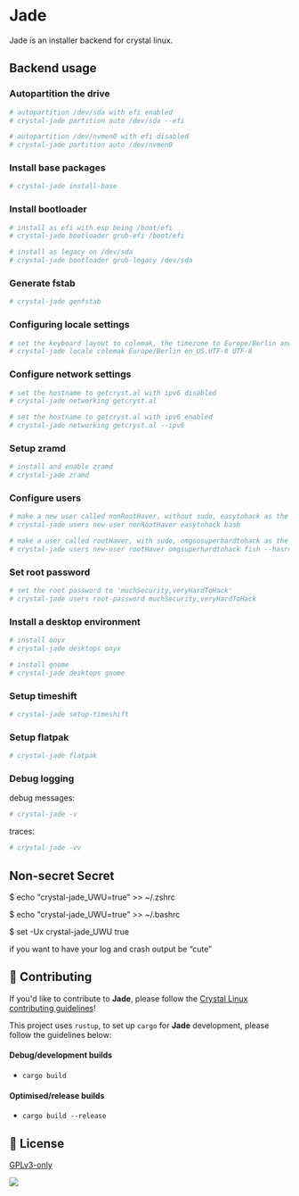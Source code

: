
# Jade

Jade is an installer backend for crystal linux.

## Backend usage

### Autopartition the drive
```sh
# autopartition /dev/sda with efi enabled
# crystal-jade partition auto /dev/sda --efi

# autopartition /dev/nvmen0 with efi disabled
# crystal-jade partition auto /dev/nvmen0
```

### Install base packages
```sh
# crystal-jade install-base
```

### Install bootloader
```sh
# install as efi with esp being /boot/efi
# crystal-jade bootloader grub-efi /boot/efi

# install as legacy on /dev/sda
# crystal-jade bootloader grub-legacy /dev/sda
```

### Generate fstab
```sh
# crystal-jade genfstab
```

### Configuring locale settings
```sh
# set the keyboard layout to colemak, the timezone to Europe/Berlin and set en_US.UTF-8 as the locale
# crystal-jade locale colemak Europe/Berlin en_US.UTF-8 UTF-8
```

### Configure network settings
```sh
# set the hostname to getcryst.al with ipv6 disabled
# crystal-jade networking getcryst.al 

# set the hostname to getcryst.al with ipv6 enabled
# crystal-jade networking getcryst.al --ipv6
```

### Setup zramd
```sh
# install and enable zramd
# crystal-jade zramd
```

### Configure users
```sh
# make a new user called nonRootHaver, without sudo, easytohack as the password and bash as the default shell
# crystal-jade users new-user nonRootHaver easytohack bash

# make a user called rootHaver, with sudo, omgsosuperhardtohack as the password and fish as the default shell
# crystal-jade users new-user rootHaver omgsuperhardtohack fish --hasroot
```

### Set root password
```sh
# set the root password to 'muchSecurity,veryHardToHack'
# crystal-jade users root-password muchSecurity,veryHardToHack
```

### Install a desktop environment
```sh
# install onyx
# crystal-jade desktops onyx

# install gnome
# crystal-jade desktops gnome
```

### Setup timeshift
```sh
# crystal-jade setup-timeshift
```

### Setup flatpak
```sh
# crystal-jade flatpak
```

### Debug logging

debug messages:
```sh
# crystal-jade -v
```

traces:
```sh
# crystal-jade -vv
```


## Non-secret Secret
$ echo "crystal-jade_UWU=true" >> ~/.zshrc 

$ echo "crystal-jade_UWU=true" >> ~/.bashrc 

$ set -Ux crystal-jade_UWU true 


if you want to have your log and crash output be “cute”

## 🙌 Contributing

If you'd like to contribute to **Jade**, please follow the [Crystal Linux contributing guidelines](https://git.getcryst.al/crystal/info/-/blob/main/CONTRIBUTING.md)!

This project uses `rustup`, to set up `cargo` for **Jade** development, please follow the guidelines below:


#### Debug/development builds

- `cargo build`

#### Optimised/release builds

- `cargo build --release`



## 📜 License

[GPLv3-only](https://choosealicense.com/licenses/gpl-3.0/)

![](https://git.getcryst.al/crystal/misc/branding/-/raw/main/banners/README-banner.png)
